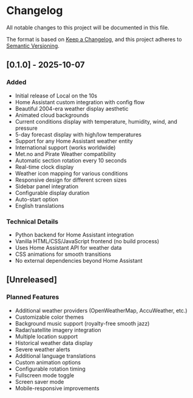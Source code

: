 # Changelog

All notable changes to this project will be documented in this file.

The format is based on [Keep a Changelog](https://keepachangelog.com/en/1.0.0/),
and this project adheres to [Semantic Versioning](https://semver.org/spec/v2.0.0.html).

## [0.1.0] - 2025-10-07

### Added
- Initial release of Local on the 10s
- Home Assistant custom integration with config flow
- Beautiful 2004-era weather display aesthetic
- Animated cloud backgrounds
- Current conditions display with temperature, humidity, wind, and pressure
- 5-day forecast display with high/low temperatures
- Support for any Home Assistant weather entity
- International support (works worldwide)
- Met.no and Pirate Weather compatibility
- Automatic section rotation every 10 seconds
- Real-time clock display
- Weather icon mapping for various conditions
- Responsive design for different screen sizes
- Sidebar panel integration
- Configurable display duration
- Auto-start option
- English translations

### Technical Details
- Python backend for Home Assistant integration
- Vanilla HTML/CSS/JavaScript frontend (no build process)
- Uses Home Assistant API for weather data
- CSS animations for smooth transitions
- No external dependencies beyond Home Assistant

## [Unreleased]

### Planned Features
- Additional weather providers (OpenWeatherMap, AccuWeather, etc.)
- Customizable color themes
- Background music support (royalty-free smooth jazz)
- Radar/satellite imagery integration
- Multiple location support
- Historical weather data display
- Severe weather alerts
- Additional language translations
- Custom animation options
- Configurable rotation timing
- Fullscreen mode toggle
- Screen saver mode
- Mobile-responsive improvements
